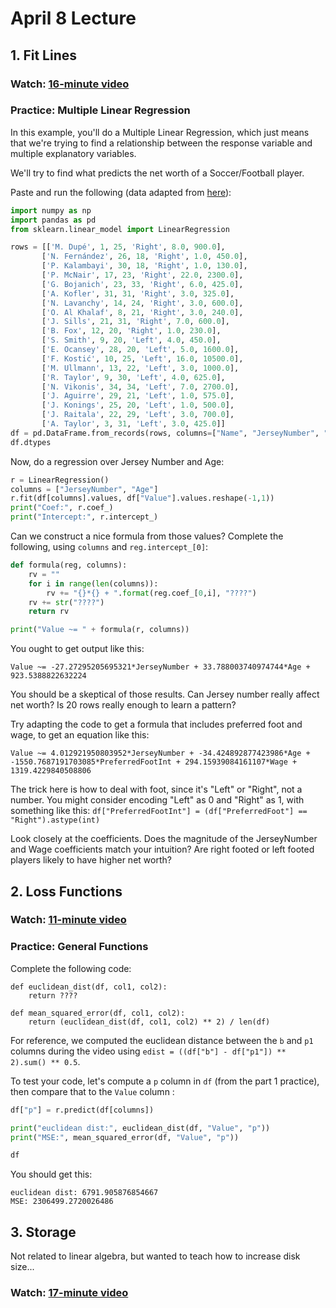 # April 8 Lecture

## 1. Fit Lines

### Watch: [16-minute video](https://youtu.be/uCyV-tVLgDU)

### Practice: Multiple Linear Regression

In this example, you'll do a Multiple Linear Regression, which just
means that we're trying to find a relationship between the response
variable and multiple explanatory variables.

We'll try to find what predicts the net worth of a Soccer/Football
player.

Paste and run the following (data adapted from [here](https://www.kaggle.com/karangadiya/fifa19/data)):

```python
import numpy as np
import pandas as pd
from sklearn.linear_model import LinearRegression

rows = [['M. Dupé', 1, 25, 'Right', 8.0, 900.0],
       ['N. Fernández', 26, 18, 'Right', 1.0, 450.0],
       ['P. Kalambayi', 30, 18, 'Right', 1.0, 130.0],
       ['P. McNair', 17, 23, 'Right', 22.0, 2300.0],
       ['G. Bojanich', 23, 33, 'Right', 6.0, 425.0],
       ['A. Kofler', 31, 31, 'Right', 3.0, 325.0],
       ['N. Lavanchy', 14, 24, 'Right', 3.0, 600.0],
       ['O. Al Khalaf', 8, 21, 'Right', 3.0, 240.0],
       ['J. Sills', 21, 31, 'Right', 7.0, 600.0],
       ['B. Fox', 12, 20, 'Right', 1.0, 230.0],
       ['S. Smith', 9, 20, 'Left', 4.0, 450.0],
       ['E. Ocansey', 28, 20, 'Left', 5.0, 1600.0],
       ['F. Kostić', 10, 25, 'Left', 16.0, 10500.0],
       ['M. Ullmann', 13, 22, 'Left', 3.0, 1000.0],
       ['R. Taylor', 9, 30, 'Left', 4.0, 625.0],
       ['N. Vikonis', 34, 34, 'Left', 7.0, 2700.0],
       ['J. Aguirre', 29, 21, 'Left', 1.0, 575.0],
       ['J. Konings', 25, 20, 'Left', 1.0, 500.0],
       ['J. Raitala', 22, 29, 'Left', 3.0, 700.0],
       ['A. Taylor', 3, 31, 'Left', 3.0, 425.0]]
df = pd.DataFrame.from_records(rows, columns=["Name", "JerseyNumber", "Age", "PreferredFoot", "Wage", "Value"])
df.dtypes
```

Now, do a regression over Jersey Number and Age:

```python
r = LinearRegression()
columns = ["JerseyNumber", "Age"]
r.fit(df[columns].values, df["Value"].values.reshape(-1,1))
print("Coef:", r.coef_)
print("Intercept:", r.intercept_)
```

Can we construct a nice formula from those values?  Complete the following, using `columns` and `reg.intercept_[0]`:

```python
def formula(reg, columns):
    rv = ""
    for i in range(len(columns)):
        rv += "{}*{} + ".format(reg.coef_[0,i], "????")
    rv += str("????")
    return rv

print("Value ~= " + formula(r, columns))
```

You ought to get output like this:

```
Value ~= -27.27295205695321*JerseyNumber + 33.788003740974744*Age + 923.5388822632224
```

You should be a skeptical of those results.  Can Jersey number really
affect net worth?  Is 20 rows really enough to learn a pattern?

Try adapting the code to get a formula that includes preferred foot
and wage, to get an equation like this:

```
Value ~= 4.012921950803952*JerseyNumber + -34.424892877423986*Age + -1550.7687191703085*PreferredFootInt + 294.15939084161107*Wage + 1319.4229840508806
```

The trick here is how to deal with foot, since it's "Left" or "Right",
not a number.  You might consider encoding "Left" as 0 and "Right" as
1, with something like this: `df["PreferredFootInt"] = (df["PreferredFoot"] == "Right").astype(int)`

Look closely at the coefficients.  Does the magnitude of the
JerseyNumber and Wage coefficients match your intuition?  Are right
footed or left footed players likely to have higher net worth?

## 2. Loss Functions

### Watch: [11-minute video](https://youtu.be/f6v7WCJQ2tA)

### Practice: General Functions

Complete the following code:

```
def euclidean_dist(df, col1, col2):
    return ????

def mean_squared_error(df, col1, col2):
    return (euclidean_dist(df, col1, col2) ** 2) / len(df)
```

For reference, we computed the euclidean distance
between the `b` and `p1` columns during the video using
`edist = ((df["b"] - df["p1"]) ** 2).sum() ** 0.5`.

To test your code, let's compute a `p` column in `df` (from the part 1
practice), then compare that to the `Value` column :

```python
df["p"] = r.predict(df[columns])

print("euclidean dist:", euclidean_dist(df, "Value", "p"))
print("MSE:", mean_squared_error(df, "Value", "p"))

df
```

You should get this:

```
euclidean dist: 6791.905876854667
MSE: 2306499.2720026486
```

## 3. Storage

Not related to linear algebra, but wanted to teach how to increase
disk size...

### Watch: [17-minute video](https://youtu.be/5OuasxWJT40)
